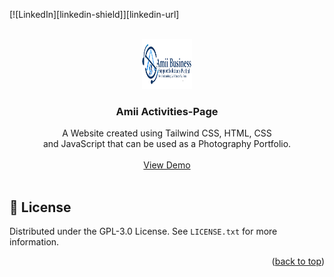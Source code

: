 <!-- Improved compatibility of back to top link: See: https://github.com/othneildrew/Best-README-Template/pull/73 -->

<a name="readme-top"></a>

<!--
*** Thanks for checking out the Best-README-Template. If you have a suggestion
*** that would make this better, please fork the repo and create a pull request
*** or simply open an issue with the tag "enhancement".
*** Don't forget to give the project a star!
*** Thanks again! Now go create something AMAZING! :D
-->

<!-- PROJECT SHIELDS -->
<!--
*** I'm using markdown "reference style" links for readability.
*** Reference links are enclosed in brackets [ ] instead of parentheses ( ).
*** See the bottom of this document for the declaration of the reference variables
*** for contributors-url, forks-url, etc. This is an optional, concise syntax you may use.
*** https://www.markdownguide.org/basic-syntax/#reference-style-links
-->

[![LinkedIn][linkedin-shield]][linkedin-url]

<!-- PROJECT LOGO -->
<br />
<div align="center">
  <a href="https://github.com/vikrant-mayekar/Activities-Page">
    <img src="dist/assets/absslogo.png" alt="Logo" width="80" height="80">
  </a>

  <h3 align="center">Amii Activities-Page</h3>

  <p align="center">
    A Website created using Tailwind CSS, HTML, CSS <br /> and JavaScript that can be used as a Photography Portfolio.
    <br />
    <br />
    <a href="https://main--fanciful-rugelach-940d57.netlify.app/">View Demo</a>
    <br />
    <br />
    
  </p>
</div>

<!-- LICENSE -->

## 📜 License <a name="license"></a>

Distributed under the GPL-3.0 License. See `LICENSE.txt` for more information.

<p align="right">(<a href="#readme-top">back to top</a>)</p>

